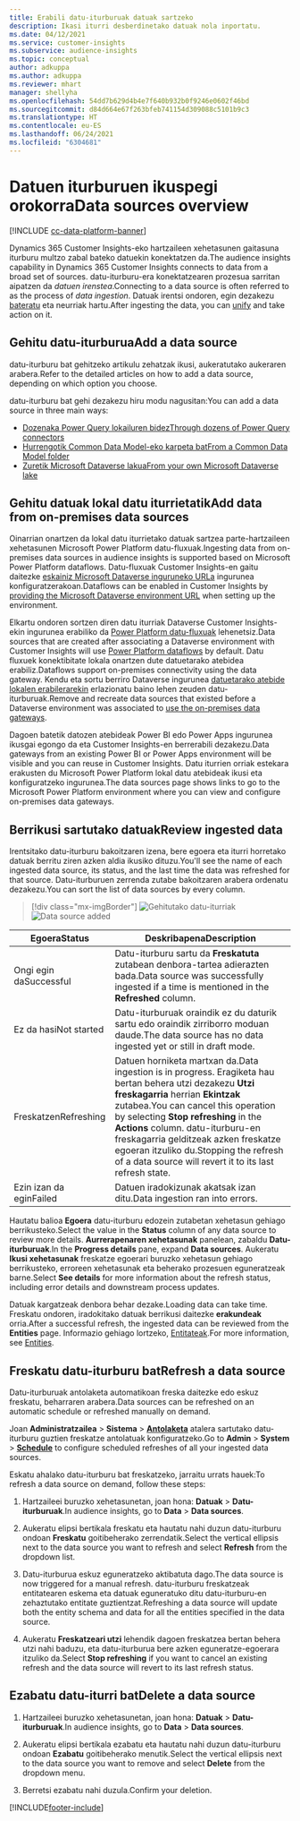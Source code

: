 ```yaml
---
title: Erabili datu-iturburuak datuak sartzeko
description: Ikasi iturri desberdinetako datuak nola inportatu.
ms.date: 04/12/2021
ms.service: customer-insights
ms.subservice: audience-insights
ms.topic: conceptual
author: adkuppa
ms.author: adkuppa
ms.reviewer: mhart
manager: shellyha
ms.openlocfilehash: 54dd7b629d4b4e7f640b932b0f9246e0602f46bd
ms.sourcegitcommit: d84d664e67f263bfeb741154d309088c5101b9c3
ms.translationtype: HT
ms.contentlocale: eu-ES
ms.lasthandoff: 06/24/2021
ms.locfileid: "6304681"
---
```

# <a name="data-sources-overview"></a><span data-ttu-id="6ece8-103">Datuen iturburuen ikuspegi orokorra</span><span class="sxs-lookup"><span data-stu-id="6ece8-103">Data sources overview</span></span>

[!INCLUDE [cc-data-platform-banner](../includes/cc-data-platform-banner.md)]

<span data-ttu-id="6ece8-104">Dynamics 365 Customer Insights-eko hartzaileen xehetasunen gaitasuna iturburu multzo zabal bateko datuekin konektatzen da.</span><span class="sxs-lookup"><span data-stu-id="6ece8-104">The audience insights capability in Dynamics 365 Customer Insights connects to data from a broad set of sources.</span></span> <span data-ttu-id="6ece8-105">datu-iturburu-era konektatzearen prozesua sarritan aipatzen da *datuen irenstea*.</span><span class="sxs-lookup"><span data-stu-id="6ece8-105">Connecting to a data source is often referred to as the process of *data ingestion*.</span></span> <span data-ttu-id="6ece8-106">Datuak irentsi ondoren, egin dezakezu [bateratu](data-unification.md) eta neurriak hartu.</span><span class="sxs-lookup"><span data-stu-id="6ece8-106">After ingesting the data, you can [unify](data-unification.md) and take action on it.</span></span>

## <a name="add-a-data-source"></a><span data-ttu-id="6ece8-107">Gehitu datu-iturburua</span><span class="sxs-lookup"><span data-stu-id="6ece8-107">Add a data source</span></span>

<span data-ttu-id="6ece8-108">datu-iturburu bat gehitzeko artikulu zehatzak ikusi, aukeratutako aukeraren arabera.</span><span class="sxs-lookup"><span data-stu-id="6ece8-108">Refer to the detailed articles on how to add a data source, depending on which option you choose.</span></span>

<span data-ttu-id="6ece8-109">datu-iturburu bat gehi dezakezu hiru modu nagusitan:</span><span class="sxs-lookup"><span data-stu-id="6ece8-109">You can add a data source in three main ways:</span></span>

- [<span data-ttu-id="6ece8-110">Dozenaka Power Query lokailuren bidez</span><span class="sxs-lookup"><span data-stu-id="6ece8-110">Through dozens of Power Query connectors</span></span>](connect-power-query.md)
- [<span data-ttu-id="6ece8-111">Hurrengotik Common Data Model-eko karpeta bat</span><span class="sxs-lookup"><span data-stu-id="6ece8-111">From a Common Data Model folder</span></span>](connect-common-data-model.md)
- [<span data-ttu-id="6ece8-112">Zuretik Microsoft Dataverse lakua</span><span class="sxs-lookup"><span data-stu-id="6ece8-112">From your own Microsoft Dataverse lake</span></span>](connect-common-data-service-lake.md)

## <a name="add-data-from-on-premises-data-sources"></a><span data-ttu-id="6ece8-113">Gehitu datuak lokal datu iturrietatik</span><span class="sxs-lookup"><span data-stu-id="6ece8-113">Add data from on-premises data sources</span></span>

<span data-ttu-id="6ece8-114">Oinarrian onartzen da lokal datu iturrietako datuak sartzea parte-hartzaileen xehetasunen Microsoft Power Platform datu-fluxuak.</span><span class="sxs-lookup"><span data-stu-id="6ece8-114">Ingesting data from on-premises data sources in audience insights is supported based on Microsoft Power Platform dataflows.</span></span> <span data-ttu-id="6ece8-115">Datu-fluxuak Customer Insights-en gaitu daitezke [eskainiz Microsoft Dataverse inguruneko URLa](manage-environments.md#create-an-environment-in-an-existing-organization) ingurunea konfiguratzerakoan.</span><span class="sxs-lookup"><span data-stu-id="6ece8-115">Dataflows can be enabled in Customer Insights by [providing the Microsoft Dataverse environment URL](manage-environments.md#create-an-environment-in-an-existing-organization) when setting up the environment.</span></span>

<span data-ttu-id="6ece8-116">Elkartu ondoren sortzen diren datu iturriak Dataverse Customer Insights-ekin ingurunea erabiliko da [Power Platform datu-fluxuak](/power-query/dataflows/overview-dataflows-across-power-platform-dynamics-365) lehenetsiz.</span><span class="sxs-lookup"><span data-stu-id="6ece8-116">Data sources that are created after associating a Dataverse environment with Customer Insights will use [Power Platform dataflows](/power-query/dataflows/overview-dataflows-across-power-platform-dynamics-365) by default.</span></span> <span data-ttu-id="6ece8-117">Datu fluxuek konektibitate lokala onartzen dute datuetarako atebidea erabiliz.</span><span class="sxs-lookup"><span data-stu-id="6ece8-117">Dataflows support on-premises connectivity using the data gateway.</span></span> <span data-ttu-id="6ece8-118">Kendu eta sortu berriro Dataverse ingurunea [datuetarako atebide lokalen erabilerarekin](/data-integration/gateway/service-gateway-app.md) erlazionatu baino lehen zeuden datu-iturburuak.</span><span class="sxs-lookup"><span data-stu-id="6ece8-118">Remove and recreate data sources that existed before a Dataverse environment was associated to [use the on-premises data gateways](/data-integration/gateway/service-gateway-app.md).</span></span>

<span data-ttu-id="6ece8-119">Dagoen batetik datozen atebideak Power BI edo Power Apps ingurunea ikusgai egongo da eta Customer Insights-en berrerabili dezakezu.</span><span class="sxs-lookup"><span data-stu-id="6ece8-119">Data gateways from an existing Power BI or Power Apps environment will be visible and you can reuse in Customer Insights.</span></span> <span data-ttu-id="6ece8-120">Datu iturrien orriak estekara erakusten du Microsoft Power Platform lokal datu atebideak ikusi eta konfiguratzeko ingurunea.</span><span class="sxs-lookup"><span data-stu-id="6ece8-120">The data sources page shows links to go to the Microsoft Power Platform environment where you can view and configure on-premises data gateways.</span></span>

## <a name="review-ingested-data"></a><span data-ttu-id="6ece8-121">Berrikusi sartutako datuak</span><span class="sxs-lookup"><span data-stu-id="6ece8-121">Review ingested data</span></span>

<span data-ttu-id="6ece8-122">Irentsitako datu-iturburu bakoitzaren izena, bere egoera eta iturri horretako datuak berritu ziren azken aldia ikusiko dituzu.</span><span class="sxs-lookup"><span data-stu-id="6ece8-122">You'll see the name of each ingested data source, its status, and the last time the data was refreshed for that source.</span></span> <span data-ttu-id="6ece8-123">Datu-iturburuen zerrenda zutabe bakoitzaren arabera ordenatu dezakezu.</span><span class="sxs-lookup"><span data-stu-id="6ece8-123">You can sort the list of data sources by every column.</span></span>

> [!div class="mx-imgBorder"]
> <span data-ttu-id="6ece8-124">![Gehitutako datu-iturriak](media/configure-data-datasource-added.png "Gehitutako datu-iturriak")</span><span class="sxs-lookup"><span data-stu-id="6ece8-124">![Data source added](media/configure-data-datasource-added.png "Data source added")</span></span>

|<span data-ttu-id="6ece8-125">Egoera</span><span class="sxs-lookup"><span data-stu-id="6ece8-125">Status</span></span>  |<span data-ttu-id="6ece8-126">Deskribapena</span><span class="sxs-lookup"><span data-stu-id="6ece8-126">Description</span></span>  |
|---------|---------|
|<span data-ttu-id="6ece8-127">Ongi egin da</span><span class="sxs-lookup"><span data-stu-id="6ece8-127">Successful</span></span>   |<span data-ttu-id="6ece8-128">Datu-iturburu sartu da **Freskatuta** zutabean denbora-tartea adierazten bada.</span><span class="sxs-lookup"><span data-stu-id="6ece8-128">Data source was successfully ingested if a time is mentioned in the **Refreshed** column.</span></span>
|<span data-ttu-id="6ece8-129">Ez da hasi</span><span class="sxs-lookup"><span data-stu-id="6ece8-129">Not started</span></span>   |<span data-ttu-id="6ece8-130">Datu-iturburuak oraindik ez du daturik sartu edo oraindik zirriborro moduan daude.</span><span class="sxs-lookup"><span data-stu-id="6ece8-130">The data source has no data ingested yet or still in draft mode.</span></span>         |
|<span data-ttu-id="6ece8-131">Freskatzen</span><span class="sxs-lookup"><span data-stu-id="6ece8-131">Refreshing</span></span>    |<span data-ttu-id="6ece8-132">Datuen horniketa martxan da.</span><span class="sxs-lookup"><span data-stu-id="6ece8-132">Data ingestion is in progress.</span></span> <span data-ttu-id="6ece8-133">Eragiketa hau bertan behera utzi dezakezu **Utzi freskagarria** herrian **Ekintzak** zutabea.</span><span class="sxs-lookup"><span data-stu-id="6ece8-133">You can cancel this operation by selecting **Stop refreshing** in the **Actions** column.</span></span> <span data-ttu-id="6ece8-134">datu-iturburu-en freskagarria gelditzeak azken freskatze egoeran itzuliko du.</span><span class="sxs-lookup"><span data-stu-id="6ece8-134">Stopping the refresh of a data source will revert it to its last refresh state.</span></span>       |
|<span data-ttu-id="6ece8-135">Ezin izan da egin</span><span class="sxs-lookup"><span data-stu-id="6ece8-135">Failed</span></span>     |<span data-ttu-id="6ece8-136">Datuen iradokizunak akatsak izan ditu.</span><span class="sxs-lookup"><span data-stu-id="6ece8-136">Data ingestion ran into errors.</span></span>         |

<span data-ttu-id="6ece8-137">Hautatu balioa **Egoera** datu-iturburu edozein zutabetan xehetasun gehiago berrikusteko.</span><span class="sxs-lookup"><span data-stu-id="6ece8-137">Select the value in the **Status** column of any data source to review more details.</span></span> <span data-ttu-id="6ece8-138">**Aurrerapenaren xehetasunak** panelean, zabaldu **Datu-iturburuak**.</span><span class="sxs-lookup"><span data-stu-id="6ece8-138">In the **Progress details** pane, expand **Data sources**.</span></span> <span data-ttu-id="6ece8-139">Aukeratu **Ikusi xehetasunak** freskatze egoerari buruzko xehetasun gehiago berrikusteko, erroreen xehetasunak eta beherako prozesuen eguneratzeak barne.</span><span class="sxs-lookup"><span data-stu-id="6ece8-139">Select **See details** for more information about the refresh status, including error details and downstream process updates.</span></span>

<span data-ttu-id="6ece8-140">Datuak kargatzeak denbora behar dezake.</span><span class="sxs-lookup"><span data-stu-id="6ece8-140">Loading data can take time.</span></span> <span data-ttu-id="6ece8-141">Freskatu ondoren, iradokitako datuak berrikusi daitezke **erakundeak** orria.</span><span class="sxs-lookup"><span data-stu-id="6ece8-141">After a successful refresh, the ingested data can be reviewed from the **Entities** page.</span></span> <span data-ttu-id="6ece8-142">Informazio gehiago lortzeko, [Entitateak](entities.md).</span><span class="sxs-lookup"><span data-stu-id="6ece8-142">For more information, see [Entities](entities.md).</span></span>

## <a name="refresh-a-data-source"></a><span data-ttu-id="6ece8-143">Freskatu datu-iturburu bat</span><span class="sxs-lookup"><span data-stu-id="6ece8-143">Refresh a data source</span></span>

<span data-ttu-id="6ece8-144">Datu-iturburuak antolaketa automatikoan freska daitezke edo eskuz freskatu, beharraren arabera.</span><span class="sxs-lookup"><span data-stu-id="6ece8-144">Data sources can be refreshed on an automatic schedule or refreshed manually on demand.</span></span> 

<span data-ttu-id="6ece8-145">Joan **Administratzailea** > **Sistema** > [**Antolaketa**](system.md#schedule-tab) atalera sartutako datu-iturburu guztien freskatze antolatuak konfiguratzeko.</span><span class="sxs-lookup"><span data-stu-id="6ece8-145">Go to **Admin** > **System** > [**Schedule**](system.md#schedule-tab) to configure scheduled refreshes of all your ingested data sources.</span></span>

<span data-ttu-id="6ece8-146">Eskatu ahalako datu-iturburu bat freskatzeko, jarraitu urrats hauek:</span><span class="sxs-lookup"><span data-stu-id="6ece8-146">To refresh a data source on demand, follow these steps:</span></span>

1. <span data-ttu-id="6ece8-147">Hartzaileei buruzko xehetasunetan, joan hona: **Datuak** > **Datu-iturburuak**.</span><span class="sxs-lookup"><span data-stu-id="6ece8-147">In audience insights, go to **Data** > **Data sources**.</span></span>

2. <span data-ttu-id="6ece8-148">Aukeratu elipsi bertikala freskatu eta hautatu nahi duzun datu-iturburu ondoan **Freskatu** goitibeherako zerrendatik.</span><span class="sxs-lookup"><span data-stu-id="6ece8-148">Select the vertical ellipsis next to the data source you want to refresh and select **Refresh** from the dropdown list.</span></span>

3. <span data-ttu-id="6ece8-149">Datu-iturburua eskuz eguneratzeko aktibatuta dago.</span><span class="sxs-lookup"><span data-stu-id="6ece8-149">The data source is now triggered for a manual refresh.</span></span> <span data-ttu-id="6ece8-150">datu-iturburu freskatzeak entitatearen eskema eta datuak eguneratuko ditu datu-iturburu-en zehaztutako entitate guztientzat.</span><span class="sxs-lookup"><span data-stu-id="6ece8-150">Refreshing a data source will update both the entity schema and data for all the entities specified in the data source.</span></span>

4. <span data-ttu-id="6ece8-151">Aukeratu **Freskatzeari utzi** lehendik dagoen freskatzea bertan behera utzi nahi baduzu, eta datu-iturburua bere azken eguneratze-egoerara itzuliko da.</span><span class="sxs-lookup"><span data-stu-id="6ece8-151">Select **Stop refreshing** if you want to cancel an existing refresh and the data source will revert to its last refresh status.</span></span>

## <a name="delete-a-data-source"></a><span data-ttu-id="6ece8-152">Ezabatu datu-iturri bat</span><span class="sxs-lookup"><span data-stu-id="6ece8-152">Delete a data source</span></span>

1. <span data-ttu-id="6ece8-153">Hartzaileei buruzko xehetasunetan, joan hona: **Datuak** > **Datu-iturburuak**.</span><span class="sxs-lookup"><span data-stu-id="6ece8-153">In audience insights, go to **Data** > **Data sources**.</span></span>

2. <span data-ttu-id="6ece8-154">Aukeratu elipsi bertikala ezabatu eta hautatu nahi duzun datu-iturburu ondoan **Ezabatu** goitibeherako menutik.</span><span class="sxs-lookup"><span data-stu-id="6ece8-154">Select the vertical ellipsis next to the data source you want to remove and select **Delete** from the dropdown menu.</span></span>

3. <span data-ttu-id="6ece8-155">Berretsi ezabatu nahi duzula.</span><span class="sxs-lookup"><span data-stu-id="6ece8-155">Confirm your deletion.</span></span>


[!INCLUDE[footer-include](../includes/footer-banner.md)]

